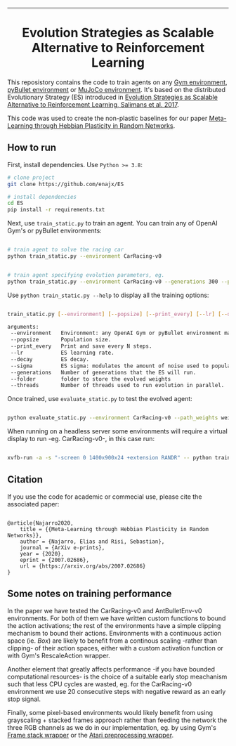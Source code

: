  
---

<div align="center">    
 
# Evolution Strategies as Scalable Alternative to Reinforcement Learning 


</div>
 
This reposistory contains the code to train agents on any [Gym environment](https://github.com/openai/gym/wiki/Table-of-environments), [pyBullet environment](https://github.com/bulletphysics/bullet3) or [MuJoCo environment](https://github.com/openai/mujoco-py).
It's based on the distributed Evolutionary Strategy (ES) introduced in [Evolution Strategies as Scalable Alternative to Reinforcement Learning, Salimans et al. 2017](https://arxiv.org/abs/1703.03864).

This code was used to create the non-plastic baselines for our paper [Meta-Learning through Hebbian Plasticity in Random Networks](https://arxiv.org/abs/2007.02686).



## How to run   

First, install dependencies. Use `Python >= 3.8`:
```bash
# clone project   
git clone https://github.com/enajx/ES

# install dependencies   
cd ES 
pip install -r requirements.txt
 ```   
 Next, use `train_static.py` to train an agent. You can train any of OpenAI Gym's or pyBullet environments:
 ```bash

# train agent to solve the racing car
python train_static.py --environment CarRacing-v0


# train agent specifying evolution parameters, eg. 
python train_static.py --environment CarRacing-v0 --generations 300 --popsize 200 --print_every 1 --lr 0.2 --sigma 0.1 --decay 0.995 --threads -1

```

 Use `python train_static.py --help` to display all the training options:


 ```bash

train_static.py [--environment] [--popsize] [--print_every] [--lr] [--decay] [--sigma] [--generations] [--folder] [--threads]

arguments:
  --environment   Environment: any OpenAI Gym or pyBullet environment may be used
  --popsize       Population size.
  --print_every   Print and save every N steps.
  --lr            ES learning rate.
  --decay         ES decay.
  --sigma         ES sigma: modulates the amount of noise used to populate each new generation
  --generations   Number of generations that the ES will run.
  --folder        folder to store the evolved weights
  --threads       Number of threads used to run evolution in parallel.

```

Once trained, use `evaluate_static.py` to test the evolved agent:
 ```bash

python evaluate_static.py --environment CarRacing-v0 --path_weights weights.dat

```

When running on a headless server some environments will require a virtual display to run -eg. CarRacing-v0-, in this case run:
 ```bash

xvfb-run -a -s "-screen 0 1400x900x24 +extension RANDR" -- python train_static.py --environment CarRacing-v0

```

## Citation   

If you use the code for academic or commecial use, please cite the associated paper:

```

@article{Najarro2020,
	title = {{Meta-Learning through Hebbian Plasticity in Random Networks}},
	author = {Najarro, Elias and Risi, Sebastian},
	journal = {ArXiv e-prints},
	year = {2020},
	eprint = {2007.02686},
	url = {https://arxiv.org/abs/2007.02686}
}

```   


## Some notes on training performance

In the paper we have tested the CarRacing-v0 and AntBulletEnv-v0 environments. For both of them we have written custom functions to bound the action activations;
the rest of the environments have a simple clipping mechanism to bound their actions. Environments with a continuous action space (ie. *Box*)
are likely to benefit from a continous scaling -rather than clipping- of their action spaces, either with a custom activation function or with 
Gym's RescaleAction wrapper.

Another element that greatly affects performance -if you have bounded computational resources- is the choice of a suitable early stop meachanism such that less CPU cycles are wasted, 
eg. for the CarRacing-v0 environment we use 20 consecutive steps with negative reward as an early stop signal.

Finally, some pixel-based environments would likely benefit from using grayscaling + stacked frames approach rather than feeding the network the three RGB channels as we do in our 
implementation, eg. by using Gym's [Frame stack wrapper](https://github.com/openai/gym/blob/master/gym/wrappers/frame_stack.py#L58) or the [Atari preprocessing wrapper](https://github.com/openai/gym/blob/master/gym/wrappers/atari_preprocessing.py#L12).